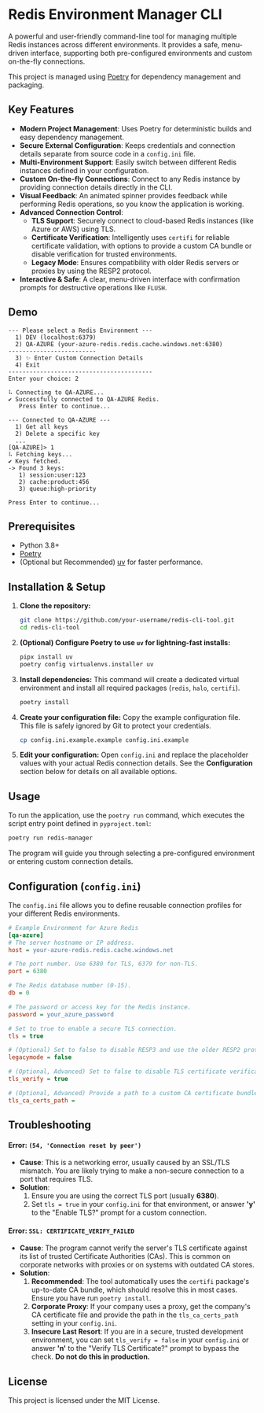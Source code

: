 # Redis Environment Manager CLI

A powerful and user-friendly command-line tool for managing multiple Redis instances across different environments. It provides a safe, menu-driven interface, supporting both pre-configured environments and custom on-the-fly connections.

This project is managed using [Poetry](https://python-poetry.org/) for dependency management and packaging.

## Key Features

-   **Modern Project Management**: Uses Poetry for deterministic builds and easy dependency management.
-   **Secure External Configuration**: Keeps credentials and connection details separate from source code in a `config.ini` file.
-   **Multi-Environment Support**: Easily switch between different Redis instances defined in your configuration.
-   **Custom On-the-fly Connections**: Connect to any Redis instance by providing connection details directly in the CLI.
-   **Visual Feedback**: An animated spinner provides feedback while performing Redis operations, so you know the application is working.
-   **Advanced Connection Control**:
    -   **TLS Support**: Securely connect to cloud-based Redis instances (like Azure or AWS) using TLS.
    -   **Certificate Verification**: Intelligently uses `certifi` for reliable certificate validation, with options to provide a custom CA bundle or disable verification for trusted environments.
    -   **Legacy Mode**: Ensures compatibility with older Redis servers or proxies by using the RESP2 protocol.
-   **Interactive & Safe**: A clear, menu-driven interface with confirmation prompts for destructive operations like `FLUSH`.

## Demo

```
--- Please select a Redis Environment ---
  1) DEV (localhost:6379)
  2) QA-AZURE (your-azure-redis.redis.cache.windows.net:6380)
-------------------------
  3) ✨ Enter Custom Connection Details
  4) Exit
-----------------------------------------
Enter your choice: 2

⠧ Connecting to QA-AZURE...
✔ Successfully connected to QA-AZURE Redis.
   Press Enter to continue...

--- Connected to QA-AZURE ---
  1) Get all keys
  2) Delete a specific key
  ...
[QA-AZURE]> 1
⠧ Fetching keys...
✔ Keys fetched.
-> Found 3 keys:
   1) session:user:123
   2) cache:product:456
   3) queue:high-priority

Press Enter to continue...
```

## Prerequisites

-   Python 3.8+
-   [Poetry](https://python-poetry.org/docs/#installation)
-   (Optional but Recommended) [uv](https://github.com/astral-sh/uv) for faster performance.

## Installation & Setup

1.  **Clone the repository:**
    ```bash
    git clone https://github.com/your-username/redis-cli-tool.git
    cd redis-cli-tool
    ```

2.  **(Optional) Configure Poetry to use `uv` for lightning-fast installs:**
    ```bash
    pipx install uv
    poetry config virtualenvs.installer uv
    ```

3.  **Install dependencies:**
    This command will create a dedicated virtual environment and install all required packages (`redis`, `halo`, `certifi`).
    ```bash
    poetry install
    ```

4.  **Create your configuration file:**
    Copy the example configuration file. This file is safely ignored by Git to protect your credentials.
    ```bash
    cp config.ini.example.example config.ini.example
    ```

5.  **Edit your configuration:**
    Open `config.ini` and replace the placeholder values with your actual Redis connection details. See the **Configuration** section below for details on all available options.

## Usage

To run the application, use the `poetry run` command, which executes the script entry point defined in `pyproject.toml`:

```bash
poetry run redis-manager
```

The program will guide you through selecting a pre-configured environment or entering custom connection details.

## Configuration (`config.ini`)

The `config.ini` file allows you to define reusable connection profiles for your different Redis environments.

```ini
# Example Environment for Azure Redis
[qa-azure]
# The server hostname or IP address.
host = your-azure-redis.redis.cache.windows.net

# The port number. Use 6380 for TLS, 6379 for non-TLS.
port = 6380

# The Redis database number (0-15).
db = 0

# The password or access key for the Redis instance.
password = your_azure_password

# Set to true to enable a secure TLS connection.
tls = true

# (Optional) Set to false to disable RESP3 and use the older RESP2 protocol.
legacymode = false

# (Optional, Advanced) Set to false to disable TLS certificate verification. INSECURE.
tls_verify = true

# (Optional, Advanced) Provide a path to a custom CA certificate bundle file.
tls_ca_certs_path = 
```

## Troubleshooting

#### Error: `(54, 'Connection reset by peer')`

-   **Cause**: This is a networking error, usually caused by an SSL/TLS mismatch. You are likely trying to make a non-secure connection to a port that requires TLS.
-   **Solution**:
    1.  Ensure you are using the correct TLS port (usually **6380**).
    2.  Set `tls = true` in your `config.ini` for that environment, or answer **'y'** to the "Enable TLS?" prompt for a custom connection.

#### Error: `SSL: CERTIFICATE_VERIFY_FAILED`

-   **Cause**: The program cannot verify the server's TLS certificate against its list of trusted Certificate Authorities (CAs). This is common on corporate networks with proxies or on systems with outdated CA stores.
-   **Solution**:
    1.  **Recommended**: The tool automatically uses the `certifi` package's up-to-date CA bundle, which should resolve this in most cases. Ensure you have run `poetry install`.
    2.  **Corporate Proxy**: If your company uses a proxy, get the company's CA certificate file and provide the path in the `tls_ca_certs_path` setting in your `config.ini`.
    3.  **Insecure Last Resort**: If you are in a secure, trusted development environment, you can set `tls_verify = false` in your `config.ini` or answer **'n'** to the "Verify TLS Certificate?" prompt to bypass the check. **Do not do this in production.**

## License

This project is licensed under the MIT License.
